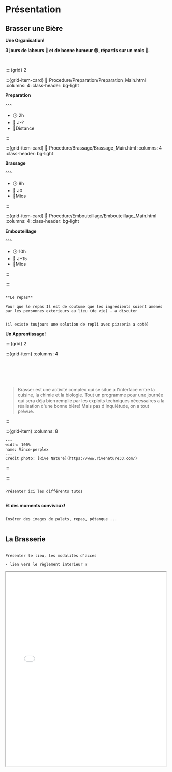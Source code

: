 # Présentation

## Brasser une Bière

<p class="emphase2"> <strong> Une Organisation! </strong></p>

<p class="emphase"> <strong>3 jours de labeurs 💪 et de bonne humeur 😄, répartis sur un mois 📅.</strong></p>

<br>

::::{grid} 2

:::{grid-item-card}
:link: Procedure/Preparation/Preparation_Main.html
:columns: 4
:class-header: bg-light

**Preparation**

^^^

- 🕑 2h
- 📅 J-?
- 📍Distance


:::

:::{grid-item-card}
:link: Procedure/Brassage/Brassage_Main.html
:columns: 4
:class-header: bg-light

**Brassage**

^^^

- 🕑 8h
- 📅 J0
- 📍Mios


:::

:::{grid-item-card}
:link: Procedure/Embouteillage/Embouteillage_Main.html
:columns: 4
:class-header: bg-light

**Embouteillage**

^^^

- 🕑 10h
- 📅 J+15
- 📍Mios


:::

::::


```{warning}

**Le repas**

Pour que le repas Il est de coutume que les ingrédients soient amenés par les personnes exterieurs au lieu (de vie) - a discuter


(il existe toujours une solution de repli avec pizzeria a coté)

```



<p class="emphase2"> <strong> Un Apprentissage! </strong></p>

::::{grid} 2

:::{grid-item}
:columns: 4

<br>
<br>
<br>
<br>

> Brasser est une activité complex qui se situe a l'interface entre la cuisine, la chimie et la biologie. Tout un programme pour une journée qui sera déja bien remplie par les exploits techniques nécessaires a la réalisation d'une bonne bière! Mais pas d'inquiétude, on a tout prévue. 


:::

:::{grid-item}
:columns: 8




```{figure} Docs/Vince-perplex.png
---
width: 100%
name: Vince-perplex
---
Credit photo: [Rive Nature](https://www.rivenature33.com/)
```


:::

::::


```{note}

Présenter ici les différents tutos


```


<p class="emphase2"> <strong> Et des moments convivaux! </strong></p>


```{note}

Insérer des images de palets, repas, pétanque ...


```


## La Brasserie


```{note}

Présenter le lieu, les modalités d'acces

- lien vers le règlement interieur ?

```


<iframe src="../_static/assets/Plans/ProjetBrasserieAssociative.pdf" width="100%" height="610px"></iframe>







